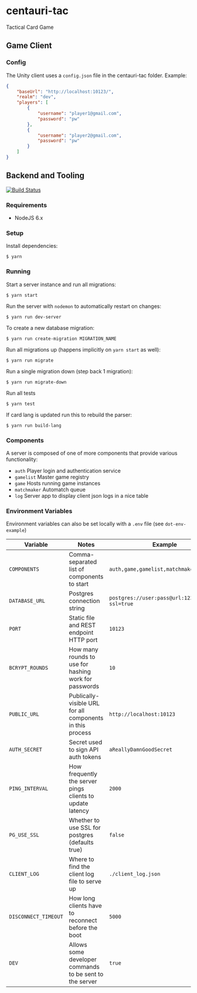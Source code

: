 # centauri-tac
Tactical Card Game

## Game Client

### Config

The Unity client uses a `config.json` file in the centauri-tac folder. Example:
```json
{
    "baseUrl": "http://localhost:10123/",
    "realm": "dev",
    "players": [
        {
            "username": "player1@gmail.com",
            "password": "pw"
        },
        {
            "username": "player2@gmail.com",
            "password": "pw"
        }
    ]
}
```

## Backend and Tooling
[![Build Status](https://travis-ci.org/dshook/centauri-tac.svg?branch=master)](https://travis-ci.org/dshook/centauri-tac)


### Requirements

* NodeJS 6.x

### Setup

Install dependencies:

```
$ yarn
```

### Running

Start a server instance and run all migrations:

```
$ yarn start
```

Run the server with `nodemon` to automatically restart on changes:

```
$ yarn run dev-server
```

To create a new database migration:

```
$ yarn run create-migration MIGRATION_NAME
```

Run all migrations up (happens implicitly on `yarn start` as well):

```
$ yarn run migrate
```

Run a single migration down (step back 1 migration):

```
$ yarn run migrate-down
```

Run all tests

```
$ yarn test
```

If card lang is updated run this to rebuild the parser:
```
$ yarn run build-lang
```

### Components

A server is composed of one of more components that provide various
functionality:

* `auth` Player login and authentication service
* `gamelist` Master game registry
* `game` Hosts running game instances
* `matchmaker` Automatch queue
* `log` Server app to display client json logs in a nice table

### Environment Variables

Environment variables can also be set locally with a `.env` file (see `dot-env-example`)

Variable | Notes | Example
 --- | --- | ---
`COMPONENTS` | Comma-separated list of components to start | `auth,game,gamelist,matchmaker,log`
`DATABASE_URL` | Postgres connection string | `postgres://user:pass@url:1234/schema?ssl=true`
`PORT` | Static file and REST endpoint HTTP port | `10123`
`BCRYPT_ROUNDS` | How many rounds to use for hashing work for passwords | `10`
`PUBLIC_URL` | Publically-visible URL for all components in this process | `http://localhost:10123`
`AUTH_SECRET` | Secret used to sign API auth tokens | `aReallyDamnGoodSecret`
`PING_INTERVAL` | How frequently the server pings clients to update latency | `2000`
`PG_USE_SSL` | Whether to use SSL for postgres (defaults true) | `false`
`CLIENT_LOG` | Where to find the client log file to serve up | `./client_log.json`
`DISCONNECT_TIMEOUT` | How long clients have to reconnect before the boot | `5000`
`DEV` | Allows some developer commands to be sent to the server | `true`

